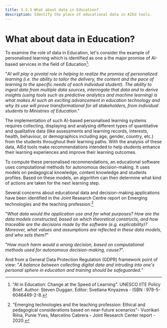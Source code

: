 ```yaml
---
title: 3.2.3 What about data in Education?
description: Identify the place of educational data in AIEd tools.
---
```

# What about data in Education?
To examine the role of data in Education, let's consider the example of personalised learning which is identified as one a the major promise of AI-based services in the field of Education[^1]:

"*AI will play a pivotal role in helping to realize the promise of personalized learning (i.e. the ability to tailor the delivery, the content and the pace of learning to the specific needs of each individual student). The ability to ingest data from multiple data sources, interrogate that data and to derive insights (using tools such as predictive analytics and machine learning) is what makes AI such an exciting advancement in education technology and why its use will prove transformational for all stakeholders, from individual students to Ministries of Education*."

The implementation of such AI-based personalised learning systems requires collecting, displaying and analysing different types of quantitative and qualitative data (like assessments and learning records, interests, health, behaviour, or demographics including age, gender, country, etc.) from the students throughout their learning paths. With the analysis of these data, AIEd tools make recommendations intended to help students enhance their learning experiences and improve their learning outcomes.

To compute these personalised recommendations, an educational software uses computational methods for autonomous decision-making. It uses models on pedagogical knowledge, content knowledge and students profiles. Based on these models, an algorithm can then determine what kind of actions are taken for the next learning step.

Several concerns about educational data and decision-making applications have been identified in the Joint Research Centre report on Emerging technologies and the teaching profession:[^2]

"*What data would the application use and for what purposes? How are the data models constructed, based on which theoretical constructs, and how traceable are the decisions made by the software (e.g. explicability)? Moreover, what values and assumptions are reflected in these data models, and who sets them?*"

"*How much harm would a wrong decision, based on computational methods used for autonomous decision-making, cause?*".

And from a General Data Protection Regulation (GDPR) framework point of view: "*A balance between collecting digital data and intruding into one's personal sphere in education and training should be safeguarded.*"

[^1]: "AI in Education: Change at the Speed of Learning". UNESCO IITE Policy Brief. Author: Steven Duggan. Editor: Svetlana Knyazeva - ISBN : 978-5-6046449-2-8.

[^2]: "Emerging technologies and the teaching profession: Ethical and pedagogical considerations based on near-future scenarios"- Vuorikari Riina, Punie Yves, Marcelino Cabrera - Joint Research Center report - 2020.
